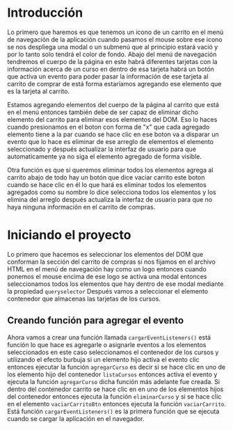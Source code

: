 # Introducción

Lo primero que haremos es que tenemos un icono de un carrito en el menú de navegación de la aplicación cuando pasamos el mouse sobre ese icono se nos despliega una modal o un submenú que al principio estará vació y por lo tanto solo tendrá el color de fondo. Abajo del menú de navegación tendremos el cuerpo de la página en este habrá diferentes tarjetas con la información acerca de un curso en dentro de esa tarjeta habrá un botón que activa un evento para poder pasar la información de ese tarjeta al carrito de comprar de está forma estaríamos agregando ese elemento que es la tarjeta al carrito.

Estamos agregando elementos del cuerpo de la página al carrito que está en el menú entonces también debe de ser capaz de eliminar dicho elemento del carrito para eliminar esos elementos del DOM. Eso lo haces cuando presionamos en el boton con forma de "x" que cada agregado elemento tiene a la par cuando se hace clic en ese boton va a disparar un evento que lo hace es eliminar de ese arreglo de elementos el elemento seleccionado y después actualizar la interfaz de usuario para que automaticamente ya no siga el elemento agregado de forma visible.

Otra función es que si queremos eliminar todos los elementos agrega al carrito abajo de todo hay un botón que dice vaciar carrito este boton cuando se hace clic en él lo que hará es eliminar todos los elementos agregados como su nombre lo dice selecciona todos los elementos y los elimina del arreglo después actualiza la interfaz de usuario para que no haya ninguna información en el carrito de compras.


# Iniciando el proyecto

Lo primero que hacemos es seleccionar los elementos del DOM que conforman la sección del carrito de compras si nos fijamos en el archivo HTML en el menú de navegación hay como un logo entonces cuando ponemos el mouse encima de ese logo se activa una modal entonces seleccionamos todos los elementos que hay dentro de ese modal mediante la propiedad  `queryselector`
Después vamos a seleccionar el elemento contenedor que almacenas las tarjetas de los cursos.

## Creando función para agregar el evento

Ahora vamos a crear una función llamada `cargarEventListeners()` está función lo que hace es agregarle o asignarle eventos a los elementos seleccionados en este caso seleccionamos el contenedor de los cursos y utilizando el efecto burbuja si un elemento hijo activa el evento clic entonces ejecutar la función `agregarCurso` es decir si se hace clic en uno de los elemento hijo del contenedor `listaCursos`  entonces activa el evento y ejecuta la función `agregarCurso` dicha función más adelante fue creada. Si dentro del contenedor carrito se hace clic en en uno de los elementos hijos del contenedor entonces ejecuta la función `eliminarCurso` y si se hace clic  en el elemento `vaciarCarritoBtn` entonces ejecuta la función `vaciarCarrito`. Está función `cargarEventListeners()` es la primera función que se ejecuta cuando se cargar la aplicación en el navegador.